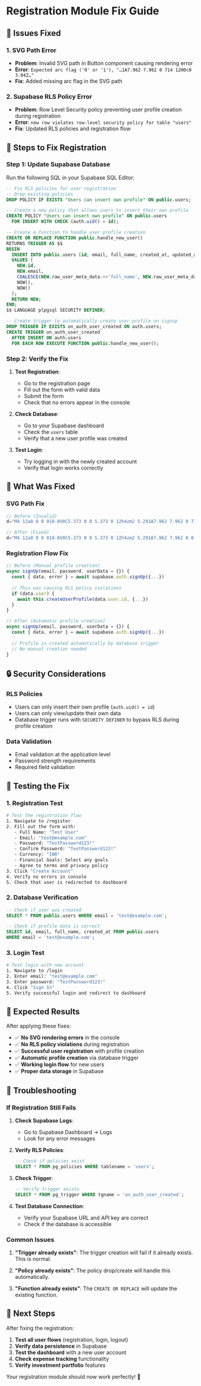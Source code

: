# Registration Module Fix Guide

## 🚨 **Issues Fixed**

### 1. **SVG Path Error**
- **Problem**: Invalid SVG path in Button component causing rendering error
- **Error**: `Expected arc flag ('0' or '1'), "…1A7.962 7.962 0 714 12H0c0 3.042…"`
- **Fix**: Added missing arc flag in the SVG path

### 2. **Supabase RLS Policy Error**
- **Problem**: Row Level Security policy preventing user profile creation during registration
- **Error**: `new row violates row-level security policy for table "users"`
- **Fix**: Updated RLS policies and registration flow

## 🔧 **Steps to Fix Registration**

### **Step 1: Update Supabase Database**

Run the following SQL in your Supabase SQL Editor:

```sql
-- Fix RLS policies for user registration
-- Drop existing policies
DROP POLICY IF EXISTS "Users can insert own profile" ON public.users;

-- Create a new policy that allows users to insert their own profile
CREATE POLICY "Users can insert own profile" ON public.users
  FOR INSERT WITH CHECK (auth.uid() = id);

-- Create a function to handle user profile creation
CREATE OR REPLACE FUNCTION public.handle_new_user()
RETURNS TRIGGER AS $$
BEGIN
  INSERT INTO public.users (id, email, full_name, created_at, updated_at)
  VALUES (
    NEW.id,
    NEW.email,
    COALESCE(NEW.raw_user_meta_data->>'full_name', NEW.raw_user_meta_data->>'fullName'),
    NOW(),
    NOW()
  );
  RETURN NEW;
END;
$$ LANGUAGE plpgsql SECURITY DEFINER;

-- Create trigger to automatically create user profile on signup
DROP TRIGGER IF EXISTS on_auth_user_created ON auth.users;
CREATE TRIGGER on_auth_user_created
  AFTER INSERT ON auth.users
  FOR EACH ROW EXECUTE FUNCTION public.handle_new_user();
```

### **Step 2: Verify the Fix**

1. **Test Registration**:
   - Go to the registration page
   - Fill out the form with valid data
   - Submit the form
   - Check that no errors appear in the console

2. **Check Database**:
   - Go to your Supabase dashboard
   - Check the `users` table
   - Verify that a new user profile was created

3. **Test Login**:
   - Try logging in with the newly created account
   - Verify that login works correctly

## 🎯 **What Was Fixed**

### **SVG Path Fix**
```javascript
// Before (Invalid)
d="M4 12a8 8 0 018-8V0C5.373 0 0 5.373 0 12h4zm2 5.291A7.962 7.962 0 714 12H0c0 3.042 1.135 5.824 3 7.938l3-2.647z"

// After (Fixed)
d="M4 12a8 8 0 018-8V0C5.373 0 0 5.373 0 12h4zm2 5.291A7.962 7.962 0 0 1 4 12H0c0 3.042 1.135 5.824 3 7.938l3-2.647z"
```

### **Registration Flow Fix**
```javascript
// Before (Manual profile creation)
async signUp(email, password, userData = {}) {
  const { data, error } = await supabase.auth.signUp({...})
  
  // This was causing RLS policy violations
  if (data.user) {
    await this.createUserProfile(data.user.id, {...})
  }
}

// After (Automatic profile creation)
async signUp(email, password, userData = {}) {
  const { data, error } = await supabase.auth.signUp({...})
  
  // Profile is created automatically by database trigger
  // No manual creation needed
}
```

## 🔒 **Security Considerations**

### **RLS Policies**
- Users can only insert their own profile (`auth.uid() = id`)
- Users can only view/update their own data
- Database trigger runs with `SECURITY DEFINER` to bypass RLS during profile creation

### **Data Validation**
- Email validation at the application level
- Password strength requirements
- Required field validation

## 🚀 **Testing the Fix**

### **1. Registration Test**
```bash
# Test the registration flow
1. Navigate to /register
2. Fill out the form with:
   - Full Name: "Test User"
   - Email: "test@example.com"
   - Password: "TestPassword123!"
   - Confirm Password: "TestPassword123!"
   - Currency: "INR"
   - Financial Goals: Select any goals
   - Agree to terms and privacy policy
3. Click "Create Account"
4. Verify no errors in console
5. Check that user is redirected to dashboard
```

### **2. Database Verification**
```sql
-- Check if user was created
SELECT * FROM public.users WHERE email = 'test@example.com';

-- Check if profile data is correct
SELECT id, email, full_name, created_at FROM public.users 
WHERE email = 'test@example.com';
```

### **3. Login Test**
```bash
# Test login with new account
1. Navigate to /login
2. Enter email: "test@example.com"
3. Enter password: "TestPassword123!"
4. Click "Sign In"
5. Verify successful login and redirect to dashboard
```

## 🎉 **Expected Results**

After applying these fixes:

- ✅ **No SVG rendering errors** in the console
- ✅ **No RLS policy violations** during registration
- ✅ **Successful user registration** with profile creation
- ✅ **Automatic profile creation** via database trigger
- ✅ **Working login flow** for new users
- ✅ **Proper data storage** in Supabase

## 🔧 **Troubleshooting**

### **If Registration Still Fails**

1. **Check Supabase Logs**:
   - Go to Supabase Dashboard → Logs
   - Look for any error messages

2. **Verify RLS Policies**:
   ```sql
   -- Check if policies exist
   SELECT * FROM pg_policies WHERE tablename = 'users';
   ```

3. **Check Trigger**:
   ```sql
   -- Verify trigger exists
   SELECT * FROM pg_trigger WHERE tgname = 'on_auth_user_created';
   ```

4. **Test Database Connection**:
   - Verify your Supabase URL and API key are correct
   - Check if the database is accessible

### **Common Issues**

1. **"Trigger already exists"**: The trigger creation will fail if it already exists. This is normal.

2. **"Policy already exists"**: The policy drop/create will handle this automatically.

3. **"Function already exists"**: The `CREATE OR REPLACE` will update the existing function.

## 📝 **Next Steps**

After fixing the registration:

1. **Test all user flows** (registration, login, logout)
2. **Verify data persistence** in Supabase
3. **Test the dashboard** with a new user account
4. **Check expense tracking** functionality
5. **Verify investment portfolio** features

Your registration module should now work perfectly! 🎉
